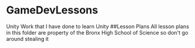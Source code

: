 # GameDevLessons
 Unity Work that I have done to learn Unity
##Lesson Plans 
 All lesson plans in this folder are property of the Bronx High School of Science so don't go around stealing it

